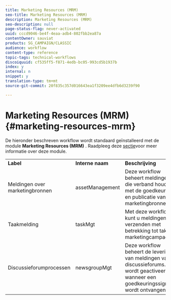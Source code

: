 ```yaml
---
title: Marketing Resources (MRM)
seo-title: Marketing Resources (MRM)
description: Marketing Resources (MRM)
seo-description: null
page-status-flag: never-activated
uuid: cccd9046-be4f-4eaa-adb4-802fbb2ea87a
contentOwner: sauviat
products: SG_CAMPAIGN/CLASSIC
audience: workflow
content-type: reference
topic-tags: technical-workflows
discoiquuid: cf535ff5-f871-4edb-bc05-993cd5b1937b
index: y
internal: n
snippet: y
translation-type: tm+mt
source-git-commit: 20f835c357d016643ea1f3209ee4dfb6d3239f90

---
```



# Marketing Resources (MRM){#marketing-resources-mrm}

De hieronder beschreven workflow wordt standaard geïnstalleerd met de module **Marketing Resources (MRM)** . Raadpleeg deze [sectie](../../campaign/using/designing-marketing-campaigns.md)voor meer informatie over deze module.

<table> 
 <tbody> 
  <tr> 
   <td> <strong>Label</strong><br /> </td> 
   <td> <strong>Interne naam</strong><br /> </td> 
   <td> <strong>Beschrijving</strong><br /> </td> 
  </tr> 
  <tr> 
   <td> <span class="uicontrol">Meldingen</span> over marketingbronnen <br /> </td> 
   <td> <span class="uicontrol">assetManagement</span><br /> </td> 
   <td> Deze workflow beheert meldingen die verband houden met de goedkeuring en publicatie van marketingbronnen. <br /> </td> 
  </tr> 
  <tr> 
   <td> <span class="uicontrol">Taakmelding</span><br /> </td> 
   <td> <span class="uicontrol">taskMgt</span><br /> </td> 
   <td> Met deze workflow kunt u meldingen verzenden met betrekking tot taken in marketingcampagnes.<br /> </td> 
  </tr> 
  <tr> 
   <td> <span class="uicontrol">Discussieforumprocessen</span><br /> </td> 
   <td> <span class="uicontrol">newsgroupMgt</span><br /> </td> 
   <td> Deze workflow beheert de levering van meldingen van discussieforums. Het wordt geactiveerd wanneer een goedkeuringssignaal wordt ontvangen.<br /> </td> 
  </tr> 
 </tbody> 
</table>

